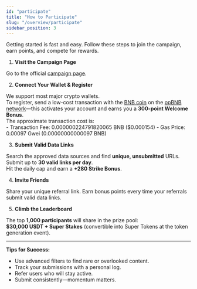 ```yaml
---
id: "participate"
title: "How to Participate"
slug: "/overview/participate"
sidebar_position: 3
---
```


Getting started is fast and easy. Follow these steps to join the campaign, earn points, and compete for rewards.

1. **Visit the Campaign Page**

Go to the official [campaign page](https://data-for-ai.superprotocol.com/).

2. **Connect Your Wallet & Register**

We support most major crypto wallets.<br/>
To register, send a low-cost transaction with the [BNB coin](https://www.binance.com/en/price/bnb) on the [opBNB network](https://opbnb.bnbchain.org/en)—this activates your account and earns you a **300-point Welcome Bonus**.<br/>
The approximate transaction cost is:<br/>
    - Transaction Fee: 0.000000224791820065 BNB ($0.000154)
    - Gas Price: 0.00097 Gwei (0.00000000000097 BNB)

3. **Submit Valid Data Links**

Search the approved data sources and find **unique, unsubmitted** URLs.<br/>
Submit up to **30 valid links per day**.<br/>
Hit the daily cap and earn a **+280 Strike Bonus**.

4. **Invite Friends**

Share your unique referral link.
Earn bonus points every time your referrals submit valid data links.

5. **Climb the Leaderboard**

The top **1,000 participants** will share in the prize pool:<br/>
**$30,000 USDT + Super Stakes** (convertible into Super Tokens at the token generation event).

---

**Tips for Success:**

- Use advanced filters to find rare or overlooked content.
- Track your submissions with a personal log.
- Refer users who will stay active.
- Submit consistently—momentum matters.